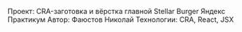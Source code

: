 Проект: CRA-заготовка и вёрстка главной Stellar Burger
Яндекс Практикум 
Автор: Фаюстов Николай 
Технологии: CRA, React, JSX